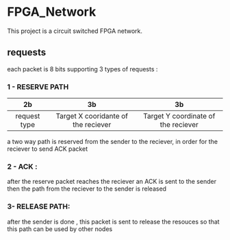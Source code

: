 # FPGA_Network
This project is a circuit switched FPGA network.
## requests
each packet is 8 bits supporting 3 types of requests :
### 1 - RESERVE PATH
| 2b           | 3b                                  | 3b                                 |
| :---:   | :---: | :---: |
| request type | Target X cooridante of the reciever | Target Y coordinate of the reciever|
a two way path is reserved from the sender to the reciever, in order for the reciever to send ACK packet
### 2 - ACK :
after the reserve packet reaches the reciever an ACK is sent to the sender then the path from the reciever to the sender is released
### 3- RELEASE PATH:
after the sender is done , this packet is sent to release the resouces so that this path can be used by other nodes

